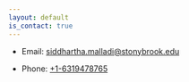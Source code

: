 ```yaml
---
layout: default
is_contact: true
---
```


* Email: [siddhartha.malladi@stonybrook.edu](mailto:siddhartha.malladi@stonybrook.edu)

* Phone: [+1-6319478765](tel:+1-6319478765)
